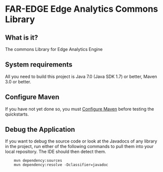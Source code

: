 FAR-EDGE Edge Analytics Commons Library
=======================

What is it?
-----------
The commons Library for Edge Analytics Engine


System requirements
-------------------

All you need to build this project is Java 7.0 (Java SDK 1.7) or better, Maven 3.0 or better.


 
Configure Maven
---------------

If you have not yet done so, you must [Configure Maven](../README.md#mavenconfiguration) before testing the quickstarts.


Debug the Application
------------------------------------

If you want to debug the source code or look at the Javadocs of any library in the project, run either of the following commands to pull them into your local repository. The IDE should then detect them.

        mvn dependency:sources
        mvn dependency:resolve -Dclassifier=javadoc

